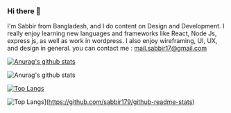 ### Hi there 👋

I'm Sabbir from Bangladesh, and I do content on Design and Development. I really enjoy learning new languages and frameworks like React, Node Js, express js, as well as work in wordpress. I also enjoy wireframing, UI, UX, and design in general. you can contact me : mail.sabbir17@gmail.com


[![Anurag's github stats](https://github-readme-stats.vercel.app/api?username=sabbir179)](https://github.com/sabbir179/github-readme-stats)


![Anurag's github stats](https://github-readme-stats.vercel.app/api?username=sabbir179&show_icons=true)


[![Top Langs](https://github-readme-stats.vercel.app/api/top-langs/?username=sabbir179&layout=compact)](https://github.com/sabbir179/github-readme-stats)

![Top Langs](https://github-readme-stats.vercel.app/api/top-langs/?username=sabbir179&exclude_repo=github-readme-stats,sabbir179.github.io)](https://github.com/sabbir179/github-readme-stats)
